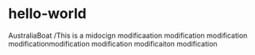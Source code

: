 # hello-world
AustraliaBoat
/This is a midocign modificaation modification modification modificationmodification modification modificaiton modification
